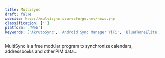 ```yaml
---
title: Multisync
draft: false 
website: http://multisync.sourceforge.net/news.php
classification: ['']
platform: ['Web']
keywords: ['AkrutoSync', 'Android Sync Manager WiFi', 'BluePhoneElite', 'DataPilot', 'Droid Explorer', 'HiSuite', 'InPhone Music Player', 'Mobizen', 'MyPhoneExplorer', 'PhoneCopy', 'Pulsar Music Player', 'SYNCiTunes', 'Samba Filesharing', 'Samsung SideSync', 'Sync.ME', 'Wammu', 'Wondershare MobileGo', 'doubleTwist']
---
```

MultiSync is a free modular program to synchronize calendars, addressbooks and other PIM data...